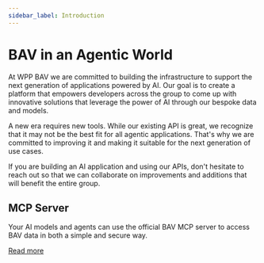 ```yaml
---
sidebar_label: Introduction
---
```

# BAV in an Agentic World

At WPP BAV we are committed to building the infrastructure to support the next generation of applications powered by AI.
Our goal is to create a platform that empowers developers across the group to come up with innovative solutions that
leverage the power of AI through our bespoke data and models.

A new era requires new tools. While our existing API is great, we recognize that it may not be the best fit for
all agentic applications. That's why we are committed to improving it and making it suitable for the next
generation of use cases.

If you are building an AI application and using our APIs, don't hesitate to reach out so that we can
collaborate on improvements and additions that will benefit the entire group.

## MCP Server

Your AI models and agents can use the official BAV MCP server to access BAV data in both a simple and secure way.

[Read more](mcp-server.md)